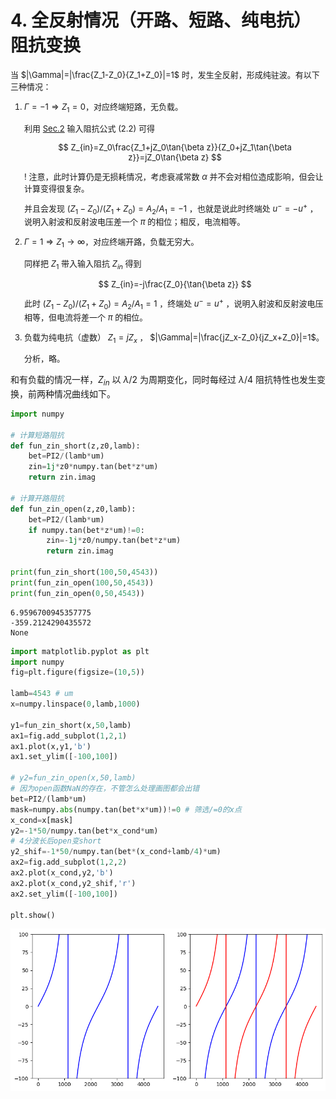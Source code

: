 # 4. 全反射情况（开路、短路、纯电抗）阻抗变换

<font size=2>

当 $|\Gamma|=|\frac{Z_1-Z_0}{Z_1+Z_0}|=1$ 时，发生全反射，形成纯驻波。有以下三种情况：

1. $\Gamma=-1\Rightarrow Z_1=0$，对应终端短路，无负载。

    利用 [Sec.2](02.md) 输入阻抗公式 $(2.2)$ 可得
    
    $$
    Z_{in}=Z_0\frac{Z_1+jZ_0\tan{\beta z}}{Z_0+jZ_1\tan{\beta z}}=jZ_0\tan{\beta z}
    $$

    ! 注意，此时计算仍是无损耗情况，考虑衰减常数 $\alpha$ 并不会对相位造成影响，但会让计算变得很复杂。

    并且会发现 $(Z_1-Z_0)/(Z_1+Z_0)=A_2/A_1=-1$ ，也就是说此时终端处 $u^-=-u^+$ ，说明入射波和反射波电压差一个 $\pi$ 的相位；相反，电流相等。

2. $\Gamma=1\Rightarrow Z_1\rightarrow\infty$，对应终端开路，负载无穷大。

    同样把 $Z_1$ 带入输入阻抗 $Z_{in}$ 得到

    $$
    Z_{in}=-j\frac{Z_0}{\tan{\beta z}}
    $$

    此时 $(Z_1-Z_0)/(Z_1+Z_0)=A_2/A_1=1$ ，终端处 $u^-=u^+$ ，说明入射波和反射波电压相等，但电流将差一个 $\pi$ 的相位。

3. 负载为纯电抗（虚数） $Z_1=jZ_x$ ， $|\Gamma|=|\frac{jZ_x-Z_0}{jZ_x+Z_0}|=1$。

    分析，略。
    
</font>
    
和有负载的情况一样，$Z_{in}$ 以 $\lambda/2$ 为周期变化，同时每经过 $\lambda/4$ 阻抗特性也发生变换，前两种情况曲线如下。

```py
import numpy

# 计算短路阻抗
def fun_zin_short(z,z0,lamb):
    bet=PI2/(lamb*um)
    zin=1j*z0*numpy.tan(bet*z*um)
    return zin.imag

# 计算开路阻抗
def fun_zin_open(z,z0,lamb):
    bet=PI2/(lamb*um)
    if numpy.tan(bet*z*um)!=0:
        zin=-1j*z0/numpy.tan(bet*z*um)
        return zin.imag

print(fun_zin_short(100,50,4543))
print(fun_zin_open(100,50,4543))
print(fun_zin_open(0,50,4543))
```
```
6.9596700945357775
-359.2124290435572
None
```
```py
import matplotlib.pyplot as plt
import numpy
fig=plt.figure(figsize=(10,5))

lamb=4543 # um
x=numpy.linspace(0,lamb,1000)

y1=fun_zin_short(x,50,lamb)
ax1=fig.add_subplot(1,2,1)
ax1.plot(x,y1,'b')
ax1.set_ylim([-100,100])

# y2=fun_zin_open(x,50,lamb)
# 因为open函数NaN的存在，不管怎么处理画图都会出错
bet=PI2/(lamb*um)
mask=numpy.abs(numpy.tan(bet*x*um))!=0 # 筛选/=0的x点
x_cond=x[mask]
y2=-1*50/numpy.tan(bet*x_cond*um)
# 4分波长后open变short
y2_shif=-1*50/numpy.tan(bet*(x_cond+lamb/4)*um)
ax2=fig.add_subplot(1,2,2)
ax2.plot(x_cond,y2,'b')
ax2.plot(x_cond,y2_shif,'r')
ax2.set_ylim([-100,100])

plt.show()
```
![Alt text](image/change-4-lamb.png)
